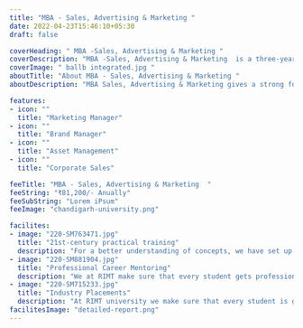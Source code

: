 ```yaml
--- 
title: "MBA - Sales, Advertising & Marketing "
date: 2022-04-23T15:46:10+05:30
draft: false

coverHeading: " MBA -Sales, Advertising & Marketing "
coverDescription: "MBA -Sales, Advertising & Marketing  is a three-year undergraduate program in business administration. B Com topics teach analytic skills, financial literacy, business acumen, business law, and taxation, among other things, with prepare thethe goal of preparing students for careers in banking, accounting, insurance, and finance."
coverImage: " ballb integrated.jpg "
aboutTitle: "About MBA - Sales, Advertising & Marketing "
aboutDescription: "MBA Sales, Advertising & Marketing gives a strong foundation in core business disciplines such as Advertising, Sales & Marketing, which will assist future marketers in studying consumer behaviour and developing marketing plans for products and services that will align with their thoughts.MBA Sales and Marketing is a marketing and business management course that looks at the fundamentals of business and management in the field of marketing. It's a two-year postgraduate programme that looks at how to plan, organise, staff, manage, operate, and oversee sales and marketing in the workplace."

features:
- icon: ""
  title: "Marketing Manager"
- icon: ""
  title: "Brand Manager"
- icon: ""
  title: "Asset Management"
- icon: ""
  title: "Corporate Sales"

feeTitle: "MBA - Sales, Advertising & Marketing  "
feeString: "₹81,200/- Anually"
feeSubString: "Lorem iPsum"
feeImage: "chandigarh-university.png"

facilites:
- image: "220-SM763471.jpg"
  title: "21st-century practical training"
  description: "For a better understanding of concepts, we have set up advanced 21st-century tools equipped with advanced training methods so that students can learn every concept practically in a better way."
- image: "220-SM881904.jpg"
  title: "Professional Career Mentoring"
  description: "We at RIMT make sure that every student gets professional career mentoring from the industry experts to set career targets & for this we have created a career & placement cell too."
- image: "220-SM715233.jpg"
  title: "Industry Placements"
  description: "At RIMT university we make sure that every student is getting placed, each year more than 500 companies visit the campus of RIMT to hire our brightest of the talents"
facilitesImage: "detailed-report.png"
---
```


